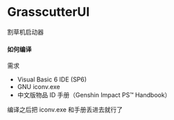 ﻿# GrasscutterUI 

割草机启动器

#### 如何编译

需求

- Visual Basic 6 IDE (SP6)
- GNU iconv.exe
- 中文版物品 ID 手册（Genshin Impact PS™ Handbook）

编译之后把 iconv.exe 和手册丢进去就行了
